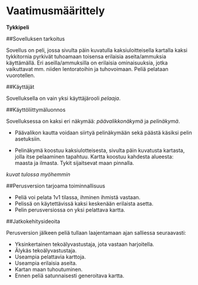 # Vaatimusmäärittely

**Tykkipeli**


##Sovelluksen tarkoitus

Sovellus on peli, jossa sivulta päin kuvatulla kaksiuloitteisella kartalla kaksi tykkitornia pyrkivät tuhoamaan toisensa erilaisia aseita/ammuksia käyttämällä. Eri aseilla/ammuksilla on erilaisia ominaisuuksia, jotka vaikuttavat mm. niiden lentoratoihin ja tuhovoimaan. Peliä pelataan vuorotellen.


##Käyttäjät

Sovelluksella on vain yksi käyttäjärooli *pelaaja*.


##Käyttöliittymäluonnos

Sovelluksessa on kaksi eri näkymää: *päävalikkonäkymä* ja *pelinäkymä*.

* Päävalikon kautta voidaan siirtyä pelinäkymään sekä päästä käsiksi pelin asetuksiin.

* Pelinäkymä koostuu kaksiulotteisesta, sivulta päin kuvatusta kartasta, jolla itse pelaaminen tapahtuu. Kartta koostuu kahdesta alueesta: maasta ja ilmasta. Tykit sijaitsevat maan pinnalla.


*kuvat tulossa myöhemmin*


##Perusversion tarjoama toiminnallisuus

* Peliä voi pelata 1v1 tilassa, ihminen ihmistä vastaan.
* Pelissä on käytettävissä kaksi keskenään erilaista asetta.
* Pelin perusversiossa on yksi pelattava kartta.


##Jatkokehitysideoita

Perusversion jälkeen peliä tullaan laajentamaan ajan salliessa seuraavasti:

* Yksinkertainen tekoälyvastustaja, jota vastaan harjoitella.
* Älykäs tekoälyvastustaja.
* Useampia pelattavia karttoja.
* Useampia erilaisia aseita.
* Kartan maan tuhoutuminen.
* Ennen peliä satunnaisesti generoitava kartta.